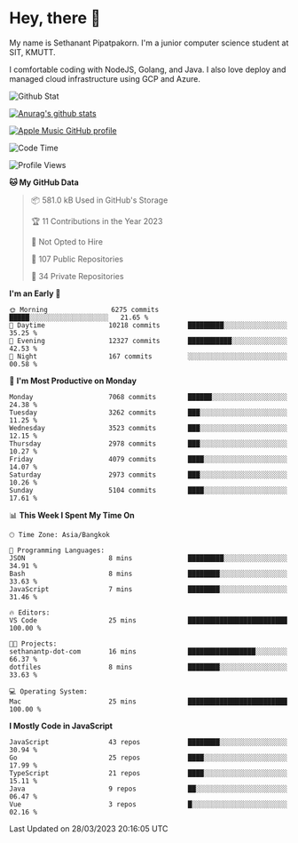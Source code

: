 # Hey, there 🙌
My name is Sethanant Pipatpakorn. I'm a junior computer science student at SIT, KMUTT.

I comfortable coding with NodeJS, Golang, and Java. I also love deploy and managed cloud infrastructure using GCP and Azure.

![Github Stat](https://github-profile-summary-cards.vercel.app/api/cards/profile-details?username=thetkpark&theme=dracula)

[![Anurag's github stats](https://github-readme-stats.vercel.app/api?username=thetkpark&count_private=true&show_icons=true&theme=tokyonight)](https://github.com/anuraghazra/github-readme-stats)

[![Apple Music GitHub profile](https://apple-music-github-profile.rayriffy.com/theme/light.svg?uid=000347.6120fcbefcb74cd59d65c108cc315787.1333)](https://github.com/rayriffy/apple-music-github-profile)

<!--START_SECTION:waka-->
![Code Time](http://img.shields.io/badge/Code%20Time-971%20hrs%2027%20mins-blue)

![Profile Views](http://img.shields.io/badge/Profile%20Views-0-blue)

**🐱 My GitHub Data** 

> 📦 581.0 kB Used in GitHub's Storage 
 > 
> 🏆 11 Contributions in the Year 2023
 > 
> 🚫 Not Opted to Hire
 > 
> 📜 107 Public Repositories 
 > 
> 🔑 34 Private Repositories 
 > 
**I'm an Early 🐤** 

```text
🌞 Morning                6275 commits        █████░░░░░░░░░░░░░░░░░░░░   21.65 % 
🌆 Daytime                10218 commits       █████████░░░░░░░░░░░░░░░░   35.25 % 
🌃 Evening                12327 commits       ███████████░░░░░░░░░░░░░░   42.53 % 
🌙 Night                  167 commits         ░░░░░░░░░░░░░░░░░░░░░░░░░   00.58 % 
```
📅 **I'm Most Productive on Monday** 

```text
Monday                   7068 commits        ██████░░░░░░░░░░░░░░░░░░░   24.38 % 
Tuesday                  3262 commits        ███░░░░░░░░░░░░░░░░░░░░░░   11.25 % 
Wednesday                3523 commits        ███░░░░░░░░░░░░░░░░░░░░░░   12.15 % 
Thursday                 2978 commits        ███░░░░░░░░░░░░░░░░░░░░░░   10.27 % 
Friday                   4079 commits        ████░░░░░░░░░░░░░░░░░░░░░   14.07 % 
Saturday                 2973 commits        ███░░░░░░░░░░░░░░░░░░░░░░   10.26 % 
Sunday                   5104 commits        ████░░░░░░░░░░░░░░░░░░░░░   17.61 % 
```


📊 **This Week I Spent My Time On** 

```text
🕑︎ Time Zone: Asia/Bangkok

💬 Programming Languages: 
JSON                     8 mins              █████████░░░░░░░░░░░░░░░░   34.91 % 
Bash                     8 mins              ████████░░░░░░░░░░░░░░░░░   33.63 % 
JavaScript               7 mins              ████████░░░░░░░░░░░░░░░░░   31.46 % 

🔥 Editors: 
VS Code                  25 mins             █████████████████████████   100.00 % 

🐱‍💻 Projects: 
sethanantp-dot-com       16 mins             █████████████████░░░░░░░░   66.37 % 
dotfiles                 8 mins              ████████░░░░░░░░░░░░░░░░░   33.63 % 

💻 Operating System: 
Mac                      25 mins             █████████████████████████   100.00 % 
```

**I Mostly Code in JavaScript** 

```text
JavaScript               43 repos            ████████░░░░░░░░░░░░░░░░░   30.94 % 
Go                       25 repos            ████░░░░░░░░░░░░░░░░░░░░░   17.99 % 
TypeScript               21 repos            ████░░░░░░░░░░░░░░░░░░░░░   15.11 % 
Java                     9 repos             ██░░░░░░░░░░░░░░░░░░░░░░░   06.47 % 
Vue                      3 repos             █░░░░░░░░░░░░░░░░░░░░░░░░   02.16 % 
```




 Last Updated on 28/03/2023 20:16:05 UTC
<!--END_SECTION:waka-->
